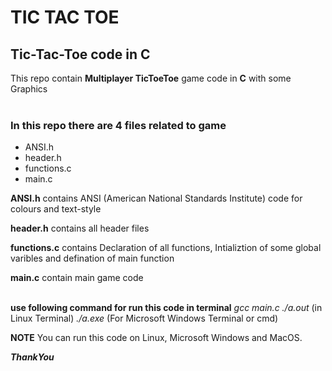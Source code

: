 # TIC TAC TOE 
## Tic-Tac-Toe code in C
This repo contain **Multiplayer TicToeToe** game code in **C** with some Graphics<br><br>

 ### In this repo there are 4 files related to game
 * ANSI.h
 * header.h
 * functions.c
 * main.c
 
 **ANSI.h** contains ANSI (American National Standards Institute) code for colours and text-style<br>
 
 **header.h** contains all header files<br>
 
 **functions.c** contains Declaration of all functions, Intializtion of some global varibles and defination of main function <br>
 
 **main.c** contain main game code <br><br>
 
**use following command for run this code in terminal**
*gcc main.c*
*./a.out*  (in Linux Terminal)
*./a.exe*  (For Microsoft Windows Terminal or cmd)

**NOTE** You can run this code on Linux, Microsoft Windows and MacOS.

**_ThankYou_**
